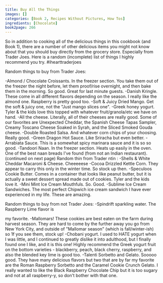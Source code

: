 ```yaml
---
title: Buy All the Things
images: []
categories: [Book 2, Recipes Without Pictures, How Tos]
ingredients: [Chocolate]
book2page: 266
---
```


So in addition to cooking all of the delicious things in this cookbook (and Book 1), there are a number of other delicious items you might not know about that you should buy directly from the grocery store. Especially from Trader Joes. Here is a random (incomplete) list of things I highly recommend you try. #ihearttraderjoes 

Random things to buy from Trader Joes: 

-Almond / Chocolate Croissants. In the freezer section. You take them out of the freezer the night before, let them proof/rise overnight, and then bake them in the morning. So good. Great for last minute guests. 
-Danish Kringle. These come in all different flavors depending on the season. I really like the almond one. Raspberry is pretty good too. 
-Soft & Juicy Dried Mango. Get the soft & juicy one, not the "Just mango slices one". 
-Greek honey yogurt. Tyler & the kids love this topped with whatever fruit/granola/etc we have on hand. 
-All the cheese. Literally, all of their cheeses are really good. Some of our favorites are Unexpected Cheddar, the Spanish Cheese Tapas Sampler, Creamy Toscano Cheese Soaked in Syrah, and the Sliced Smoked Gouda cheese. -Double Roasted Salsa. And whatever corn chips of your choosing. Really good. 
-Green Dragon Hot Sauce. Like Sriracha but even better. -Arrabiata Sauce. This is a somewhat spicy marinara sauce and it is so so good. 
-Tandoori Naan. In the freezer section. Heats up easily in the oven. One of the best naan breads I've found (from not an Indian restaurant). 
(continued on next page)
Random thin from Trader ntin : -Shells & White Cheddar Macaroni & Cheese. Cheeeeese -Cocoa Drizzled Kettle Corn. They appear to carry this only in the winter time. So stock up then. 
-Speculoos Cookie Butter. Comes in a container that looks like peanut butter, but it is actually a sweet dessert spread made out of cookies. Tyler and the kids love it. 
-Mini Mint Ice Cream Mouthfuls. So. Good. 
-Sublime Ice Cream Sandwiches. The most perfect Chipwich ice cream sandwich I have ever experienced in my life. These are amazing. 

Random things to buy from not Trader Joes: -Spindrift sparkling water. The Raspberry Lime flavor is 

my favorite. 
-Mallomars! These cookies are best eaten on the farm during harvest season. They are hard to come by the further away you go from New York City, and outside of "Mallomar season" (which is fall/winter-ish) so 1f you see them, stock up! 
-Chobani yogurt. I used to HATE yogurt when I was little, and I continued to greatly dislike it into adulthood, but I finally found one I like, and it is this one! Highly recommend the Greek yogurt fruit on the bottom varieties - blackberry, peach, black cherry, raspberry, and also the blended key lime is good too. 
-Talenti Sorbetto and Gelato. Sooooo good. They have many delicious flavors but two that are by far my favorite are the Roman Raspberry Sorbetto and the Caramel Cookie Crunch Gelato. I really wanted to like the Black Raspberry Chocolate Chip but it is too sugary and not at all raspberry-y, so don't bother with that one.